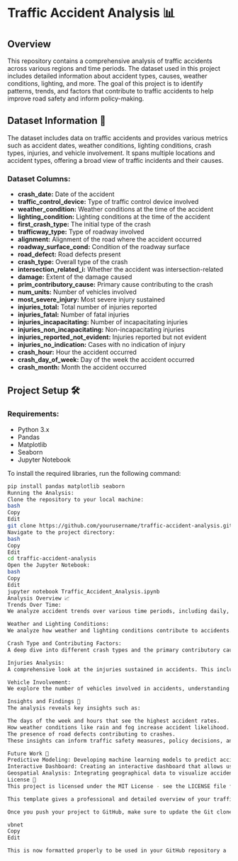 # Traffic Accident Analysis 📊

## Overview
This repository contains a comprehensive analysis of traffic accidents across various regions and time periods. The dataset used in this project includes detailed information about accident types, causes, weather conditions, lighting, and more. The goal of this project is to identify patterns, trends, and factors that contribute to traffic accidents to help improve road safety and inform policy-making.

## Dataset Information 📅
The dataset includes data on traffic accidents and provides various metrics such as accident dates, weather conditions, lighting conditions, crash types, injuries, and vehicle involvement. It spans multiple locations and accident types, offering a broad view of traffic incidents and their causes.

### Dataset Columns:
- **crash_date:** Date of the accident
- **traffic_control_device:** Type of traffic control device involved
- **weather_condition:** Weather conditions at the time of the accident
- **lighting_condition:** Lighting conditions at the time of the accident
- **first_crash_type:** The initial type of the crash
- **trafficway_type:** Type of roadway involved
- **alignment:** Alignment of the road where the accident occurred
- **roadway_surface_cond:** Condition of the roadway surface
- **road_defect:** Road defects present
- **crash_type:** Overall type of the crash
- **intersection_related_i:** Whether the accident was intersection-related
- **damage:** Extent of the damage caused
- **prim_contributory_cause:** Primary cause contributing to the crash
- **num_units:** Number of vehicles involved
- **most_severe_injury:** Most severe injury sustained
- **injuries_total:** Total number of injuries reported
- **injuries_fatal:** Number of fatal injuries
- **injuries_incapacitating:** Number of incapacitating injuries
- **injuries_non_incapacitating:** Non-incapacitating injuries
- **injuries_reported_not_evident:** Injuries reported but not evident
- **injuries_no_indication:** Cases with no indication of injury
- **crash_hour:** Hour the accident occurred
- **crash_day_of_week:** Day of the week the accident occurred
- **crash_month:** Month the accident occurred

## Project Setup 🛠️

### Requirements:
- Python 3.x
- Pandas
- Matplotlib
- Seaborn
- Jupyter Notebook

To install the required libraries, run the following command:
```bash
pip install pandas matplotlib seaborn
Running the Analysis:
Clone the repository to your local machine:
bash
Copy
Edit
git clone https://github.com/yourusername/traffic-accident-analysis.git
Navigate to the project directory:
bash
Copy
Edit
cd traffic-accident-analysis
Open the Jupyter Notebook:
bash
Copy
Edit
jupyter notebook Traffic_Accident_Analysis.ipynb
Analysis Overview 📈
Trends Over Time:
We analyze accident trends over various time periods, including daily, weekly, monthly, and yearly data. This helps us identify patterns, such as peak accident times, seasonal variations, and yearly trends.

Weather and Lighting Conditions:
We analyze how weather and lighting conditions contribute to accidents. Visualizations and statistics reveal how these factors influence accident frequency and severity.

Crash Type and Contributing Factors:
A deep dive into different crash types and the primary contributory causes of accidents. We identify the most common crash types and the causes that lead to these crashes.

Injuries Analysis:
A comprehensive look at the injuries sustained in accidents. This includes total injuries, fatal injuries, incapacitating injuries, and injuries reported but not visible.

Vehicle Involvement:
We explore the number of vehicles involved in accidents, understanding how multi-vehicle accidents differ from single-vehicle accidents.

Insights and Findings 🧠
The analysis reveals key insights such as:

The days of the week and hours that see the highest accident rates.
How weather conditions like rain and fog increase accident likelihood.
The presence of road defects contributing to crashes.
These insights can inform traffic safety measures, policy decisions, and preventive actions for road authorities and urban planners.

Future Work 🚀
Predictive Modeling: Developing machine learning models to predict accident hotspots based on weather, traffic conditions, and road factors.
Interactive Dashboard: Creating an interactive dashboard that allows users to explore accident data across different regions and time periods.
Geospatial Analysis: Integrating geographical data to visualize accident locations on a map and identify accident-prone areas.
License 📄
This project is licensed under the MIT License - see the LICENSE file for details.

This template gives a professional and detailed overview of your traffic accident analysis project. You can modify the content to fit your exact analysis and findings, and feel free to add any additional sections that might be relevant, such as installation instructions, usage notes, or links to the dataset.

Once you push your project to GitHub, make sure to update the Git clone link to point to your actual repository!

vbnet
Copy
Edit

This is now formatted properly to be used in your GitHub repository a
